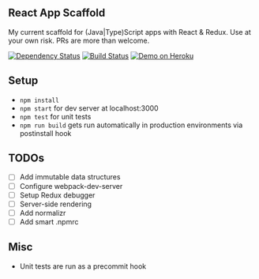 ## React App Scaffold
My current scaffold for (Java|Type)Script apps with React & Redux. Use at your own risk. PRs are more than welcome.

[![Dependency Status](https://david-dm.org/sambou/react-app-scaffold.svg)](https://david-dm.org/sambou/react-app-scaffold)
[![Build Status](https://travis-ci.org/sambou/react-app-scaffold.svg?branch=master)](https://travis-ci.org/sambou/react-app-scaffold)
[![Demo on Heroku](https://img.shields.io/badge/heroku-demo-blue.svg)](https://react-app-scaffold.herokuapp.com)

## Setup
- ```npm install```
- ```npm start``` for dev server at localhost:3000
- ```npm test``` for unit tests
- ```npm run build``` gets run automatically in production environments via postinstall hook

## TODOs
- [ ] Add immutable data structures
- [ ] Configure webpack-dev-server
- [ ] Setup Redux debugger
- [ ] Server-side rendering
- [ ] Add normalizr
- [ ] Add smart .npmrc

## Misc
- Unit tests are run as a precommit hook

